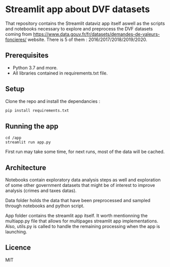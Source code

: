 # Streamlit app about DVF datasets

That repository contains the Streamlit dataviz app itself aswell as the scripts and notebooks necessary to explore and preprocess the DVF datasets coming from https://www.data.gouv.fr/fr/datasets/demandes-de-valeurs-foncieres/ website. There is 5 of them : 2016/2017/2018/2019/2020.

## Prerequisites

- Python 3.7 and more. 
- All libraries contained in requirements.txt file.

## Setup

Clone the repo and install the dependancies :

```bash
pip install requirements.txt
```

## Running the app

```
cd /app
streamlit run app.py
```

First run may take some time, for next runs, most of the data will be cached.

## Architecture

Notebooks contain exploratory data analysis steps as well and exploration of some other government datasets that might be of interest to improve analysis (crimes and taxes datas).

Data folder holds the data that have been preprocessed and sampled through notebooks and python script. 

App folder contains the streamlit app itself. It worth mentionning the multiapp.py file that allows for multipages streamlit app implementations. Also, utils.py is called to handle the remaining processing when the app is launching.


## Licence

MIT
